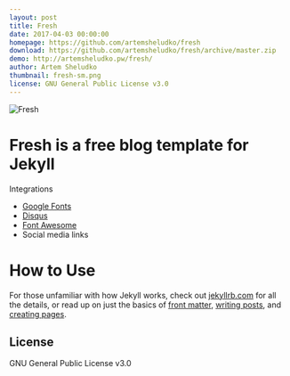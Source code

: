 ```yaml
---
layout: post
title: Fresh
date: 2017-04-03 00:00:00
homepage: https://github.com/artemsheludko/fresh
download: https://github.com/artemsheludko/fresh/archive/master.zip
demo: http://artemsheludko.pw/fresh/
author: Artem Sheludko
thumbnail: fresh-sm.png
license: GNU General Public License v3.0
---
```

![Fresh](https://github.com/artemsheludko/fresh/blob/master/assets/img/fresh.jpg?raw=true)

Fresh is a free blog template for Jekyll
=============================

Integrations
  - [Google Fonts](https://fonts.google.com/)
  - [Disqus](https://disqus.com/)
  - [Font Awesome](http://fontawesome.io/)
  - Social media links

# How to Use

  For those unfamiliar with how Jekyll works, check out [jekyllrb.com](https://jekyllrb.com/) for all the details,
  or read up on just the basics of [front matter](https://jekyllrb.com/docs/frontmatter/), [writing posts](https://jekyllrb.com/docs/posts/),
  and [creating pages](https://jekyllrb.com/docs/pages/).

## License

GNU General Public License v3.0